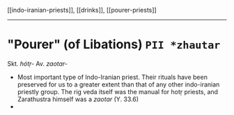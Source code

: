 [[indo-iranian-priests]], [[drinks]], [[pourer-priests]]

---

# "Pourer" (of Libations) `PII *zhautar`
Skt. *hótṛ-*
Av. *zaotar-*

- Most important type of Indo-Iranian priest. Their rituals have been preserved for us to a greater extent than that of any other indo-iranian priestly group. The rig veda itself was the manual for hotṛ priests, and Zarathustra himself was a *zaotar* (Y. 33.6)
- 